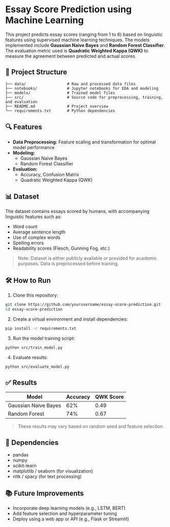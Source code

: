 # Essay Score Prediction using Machine Learning

This project predicts essay scores (ranging from 1 to 6) based on linguistic features using supervised machine learning techniques. The models implemented include **Gaussian Naive Bayes** and **Random Forest Classifier**. The evaluation metric used is **Quadratic Weighted Kappa (QWK)** to measure the agreement between predicted and actual scores.

## 📁 Project Structure

```
├── data/                  # Raw and processed data files
├── notebooks/             # Jupyter notebooks for EDA and modeling
├── models/                # Trained model files
├── src/                   # Source code for preprocessing, training, and evaluation
├── README.md              # Project overview
└── requirements.txt       # Python dependencies
```

## 🔍 Features

- **Data Preprocessing:** Feature scaling and transformation for optimal model performance
- **Modeling:** 
  - Gaussian Naive Bayes
  - Random Forest Classifier
- **Evaluation:**
  - Accuracy, Confusion Matrix
  - Quadratic Weighted Kappa (QWK)

## 📊 Dataset

The dataset contains essays scored by humans, with accompanying linguistic features such as:
- Word count
- Average sentence length
- Use of complex words
- Spelling errors
- Readability scores (Flesch, Gunning Fog, etc.)

> Note: Dataset is either publicly available or provided for academic purposes. Data is preprocessed before training.

## 🛠️ How to Run

1. Clone this repository:

```bash
git clone https://github.com/yourusername/essay-score-prediction.git
cd essay-score-prediction
```

2. Create a virtual environment and install dependencies:

```bash
pip install -r requirements.txt
```

3. Run the model training script:

```bash
python src/train_model.py
```

4. Evaluate results:

```bash
python src/evaluate_model.py
```

## ✅ Results

| Model                 | Accuracy | QWK Score |
|----------------------|----------|-----------|
| Gaussian Naive Bayes | 62%      | 0.49      |
| Random Forest        | 74%      | 0.67      |

> These results may vary based on random seed and feature selection.

## 📌 Dependencies

- pandas
- numpy
- scikit-learn
- matplotlib / seaborn (for visualization)
- nltk / spacy (for text processing)

## 📚 Future Improvements

- Incorporate deep learning models (e.g., LSTM, BERT)
- Add feature selection and hyperparameter tuning
- Deploy using a web app or API (e.g., Flask or Streamlit)
